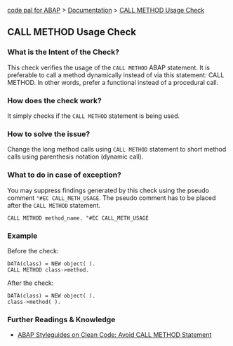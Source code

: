 [code pal for ABAP](../../README.md) > [Documentation](../check_documentation.md) > [CALL METHOD Usage Check](call-method-usage.md)

## CALL METHOD Usage Check

### What is the Intent of the Check?

This check verifies the usage of the `CALL METHOD` ABAP statement. It is preferable to call a method dynamically instead of via this statement: CALL METHOD. In other words, prefer a functional instead of a procedural call.

### How does the check work?

It simply checks if the `CALL METHOD` statement is being used.

### How to solve the issue?

Change the long method calls using `CALL METHOD` statement to short method calls using parenthesis notation (dynamic call).

### What to do in case of exception?

You may suppress findings generated by this check using the pseudo comment `"#EC CALL_METH_USAGE`. The pseudo comment has to be placed after the `CALL METHOD` statement.

```abap
CALL METHOD method_name. "#EC CALL_METH_USAGE
```

### Example

Before the check:

```abap
DATA(class) = NEW object( ).
CALL METHOD class->method.
```

After the check:

```abap
DATA(class) = NEW object( ).
class->method( ).
```

### Further Readings & Knowledge

* [ABAP Styleguides on Clean Code: Avoid CALL METHOD Statement](https://github.com/SAP/styleguides/blob/master/clean-abap/CleanABAP.md#prefer-functional-to-procedural-calls)
